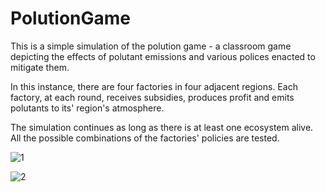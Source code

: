 # PolutionGame

This is a simple simulation of the polution game - a classroom game depicting the effects of polutant emissions and various polices enacted to mitigate them.

In this instance, there are four factories in four adjacent regions. Each factory, at each round, receives subsidies, produces profit and emits polutants to its' region's atmosphere.

The simulation continues as long as there is at least one ecosystem alive. All the possible combinations of the factories' policies are tested.

![1](https://user-images.githubusercontent.com/56920806/159648098-1fb31868-0078-4222-bb6f-c1ed34a83c9b.png)


![2](https://user-images.githubusercontent.com/56920806/159648148-8a139d9a-a6e7-447b-a4fa-8b39824fd76a.png)
